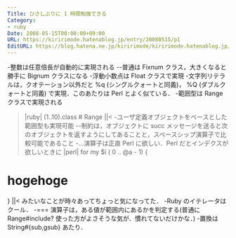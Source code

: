 ```yaml
---
Title: ひさしぶりに 1 時間勉強できる
Category:
- ruby
Date: 2008-05-15T00:00:00+09:00
URL: https://kiririmode.hatenablog.jp/entry/20080515/p1
EditURL: https://blog.hatena.ne.jp/kiririmode/kiririmode.hatenablog.jp/atom/entry/8454420450078214907
---
```


-整数は任意倍長が自動的に実現される
--普通は Fixnum クラス，大きくなると勝手に Bignum クラスになる
-浮動小数点は Float クラスで実現
-文字列リテラルは，クオテーション以外だと %q (シングルクォートと同義)， %Q (ダブルクォートと同義) で実現．このあたりは Perl とよく似ている．
-範囲型は Range クラスで実現される
>|ruby|
(1..10).class # Range
||<
-ユーザ定義オブジェクトをベースとした範囲型も実現可能
--制約は，オブジェクトに succ メッセージを送ると次のオブジェクトを返すようにしてあることと，スペースシップ演算子で比較可能であること
-...演算子は正直 Perl に欲しい．Perl だとインデクスが欲しいときに
>|perl|
for my $i ( 0 .. @a - 1) {
  # hogehoge
}
||<
みたいなことが時々あってちょっと気になってた．
-Ruby のイテレータはクール．
-=== 演算子は，ある値が範囲内にあるかを判定する(普通に Range#include? 使った方がよさそうな気が．慣れてないだけかな．)
-置換は String#{sub,gsub} あたり．
